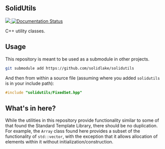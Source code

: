 SolidUtils
----------

<a href="https://travis-ci.org/solidlake/solidutils">
<img src="https://travis-ci.org/solidlake/solidutils.svg?branch=master"/>
</a>

<a href='http://solidutils.readthedocs.io/en/latest/?badge=latest'>
<img src='https://readthedocs.org/projects/solidutils/badge/?version=latest' alt='Documentation Status' />
</a>

C++ utility classes.


Usage
-----

This repository is meant to be used as a submodule in other projects.

```bash
git submodule add https://github.com/solidlake/solidutils
```

And then from within a source file (assuming where you added `solidutils` is in
your include path):

```c++
#include "solidutils/FixedSet.hpp"
```


What's in here?
---------------

While the utilities in this repository provide functionality similar to some of
that found the Standard Template Library, there should be no duplication.
For example, the `Array` class found here provides a subset of the
functionality of `std::vector`, with the exception that it allows allocation of
elements within it without initialization/construction.
